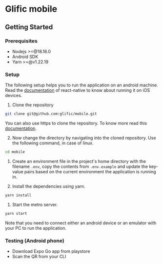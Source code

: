 # Glific mobile

## Getting Started

### Prerequisites
* Nodejs >=@18.16.0
* Android SDK
* Yarn >=@v1.22.19

### Setup

The following setup helps you to run the application on an android machine. Read the [documentation](https://reactnative.dev/docs/running-on-simulator-ios) of react-native to know about running it on iOS devices.

1) Clone the repository
```sh
git clone git@github.com:glific/mobile.git
```
You can also use https to clone the repository. To know more read this [documentation](https://docs.gitlab.com/ee/gitlab-basics/start-using-git.html#clone-with-https).

2) Now change the directory by navigating into the cloned repository. Use the following command, in case of linux.
```sh
cd mobile
```

1) Create an environment file in the project's home directory with the filename `.env`, copy the contents from `.env.example` and update the key-value pairs based on the current environment the application is running in.

2) Install the dependencies using yarn.
```sh
yarn install
```

1) Start the metro server.
```sh
yarn start
```

Note that you need to connect either an android device or an emulator with your PC to run the application.

### Testing (Android phone)

- Download Expo Go app from playstore
- Scan the QR from your CLI
